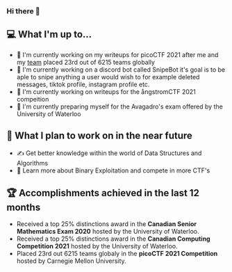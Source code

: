 ### Hi there 👋

## 💻 What I'm up to...
- 🔨 I'm currently working on my writeups for picoCTF 2021 after me and my [team](https://github.com/Team-Cha0s) placed 23rd out of 6215 teams globally
- 🔨 I'm currently working on a discord bot called SnipeBot it's goal is to be aple to snipe anything a user would wish to for example deleted messages, tiktok profile, instagram profile etc.
- 🔨 I'm currently working on writeups for the ångstromCTF 2021 compeition 
- 🔨 I'm currently preparing myself for the Avagadro's exam offered by the University of Waterloo

## 🎯 What I plan to work on in the near future
- ✍️ Get better knowledge within the world of Data Structures and Algorithms
- 📖 Learn more about Binary Exploitation and compete in more CTF's

## 🏆 Accomplishments achieved in the last 12 months
- Received a top 25% distinctions award in the **Canadian Senior Mathematics Exam 2020** hosted by the University of Waterloo.
- Received a top 25% distinctions award in the **Canadian Computing Competition 2021** hosted by the University of Waterloo.
- Placed 23rd out 6215 teams globaly in the **picoCTF 2021 Competition** hosted by  Carnegie Mellon University.

